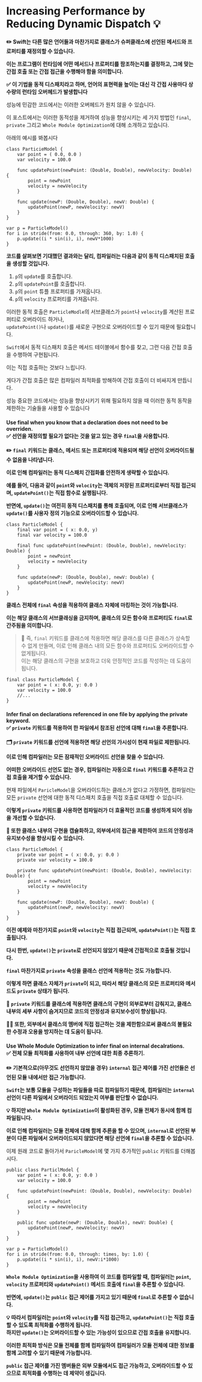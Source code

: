 # Increasing Performance by Reducing Dynamic Dispatch 💡</br>

**✏️ Swift는 다른 많은 언어들과 마찬가지로 클래스가 슈퍼클래스에 선언된 메서드와 프로퍼티를 재정의할 수 있습니다.**</br>

**이는 프로그램이 런타임에 어떤 메서드나 프로퍼티를 팜조하는지를 결정하고, 그에 맞는 간접 호출 또는 간접 접근을 수행해야 함을 의미합니다.**</br>

**✅ 이 기법을 동적 디스패치라고 하며, 언어의 표현력을 높이는 대신 각 간접 사용마다 상수량의 런타임 오버헤드가 발생합니다**</br>

성능에 민감한 코드에서는 이러한 오버헤드가 원치 않을 수 있습니다.</br>

이 포스트에서는 이러한 동적성을 제거하여 성능을 향상시키는 세 가지 방법인 `final`, `private` 그리고 `Whole Module Optimization`에 대해 소개하고 있습니다.</br>

아래의 예시를 봐봅시다</br>

```swift!
class ParticieModel {
    var point = ( 0.0, 0.0 )
    var velocity = 100.0
    
    func updatePoint(newPoint: (Double, Double), newVelocity: Double) {
        point = newPoint
        velocity = newVelocity
    }
    
    func update(newP: (Double, Double), newV: Double) {
        updatePoint(newP, newVelocity: newV)
    }
}

var p = ParticleModel()
for i in stride(from: 0.0, through: 360, by: 1.0) {
    p.update((i * sin(i), i), newV*1000)
}
```

**코드를 살펴보면 기대했던 결과와는 달리, 컴파일러는 다음과 같이 동적 디스패치된 호출을 생성할 것입니다.**

1. `p`의 `update`를 호출합니다.
2. `p`의 `updatePoint`를 호출합니다.
3. `p`의 `point` 튜플 프로퍼티를 가져옵니다.
4. `p`의 `velocity` 프로퍼티를 가져옵니다.</br>

이러한 동적 호출은 `ParticleModle`의 서브클래스가 `point`나 `velocity`를 계산된 프로퍼티로 오버라이드 하거나,</br>`updatePoint()`나 `update()`를 새로운 구현으로 오버라이드할 수 있기 때문에 필요합니다.</br>

`Swift`에서 동적 디스패치 호출은 메서드 테이블에서 함수를 찾고, 그런 다음 간접 호출을 수행하여 구현됩니다.</br>

이는 직접 호출하는 것보다 느립니다.</br>

게다가 간접 호출은 많은 컴파일러 최적화를 방해하여 간접 호출이 더 비싸지게 만듭니다.</br>

성능 중요한 코드에서는 성능을 향상시키기 위해 필요하지 않을 때 이러한 동적 동작을 제한하는 기술들을 사용할 수 있습니다</br>

#### Use final when you know that a declaration does not need to be overriden.</br>✅ 선언을 재정의할 필요가 없다는 것을 알고 있는 경우 `final`을 사용합니다.</br>

**✏️ `final` 키워드는 클래스, 메서드 또는 프로퍼티에 적용되며 해당 선언이 오버라이드될 수 없음을 나타냅니다.**</br>

**이로 인해 컴파일러는 동적 디스패치 간접화를 안전하게 생략할 수 있습니다.**</br>

**예를 들어, 다음과 같이 `point`와 `velocity`는 객체의 저장된 프로퍼티로부터 직접 접근되며, `updatePoint()`는 직접 함수로 실행됩니다.**</br>

**반면에, `update()`는 여전히 동적 디스패치를 통해 호출되며, 이로 인해 서브클래스가 `update()`를 사용자 정의 기능으로 오버라이드할 수 있습니다.**</br>

```swift!
class ParticleModel {
    final var point = ( x: 0.0, y)
    final var velocity = 100.0
    
    final func updatePoint(newPoint: (Double, Double), newVelocity: Double) {
        point = newPoint
        velocity = newVelocity
    }
    
    func update(newP: (Double, Double), newV: Double) {
        updatePoint(newP, newVelocity: newV)
    }
}
```

**클래스 전체에 `final` 속성을 적용하여 클래스 자체에 마킹하는 것이 가능합니다.**</br>

**이는 해당 클래스의 서브클래싱을 금지하며, 클래스의 모든 함수와 프로퍼티도 `final`로 간주됨을 의미합니다.**</br>

> 📌 즉, `final` 키워드를 클래스에 적용하면 해당 클래스를 다른 클래스가 상속할 수 없게 만들며, 이로 인해 클래스 내의 모든 함수와 프로퍼티도 오버라이드할 수 없게됩니다.</br>
> 이는 해당 클래스의 구현을 보호하고 더욱 안정적인 코드를 작성하는 데 도움이 됩니다.</br>

```swift!
final class ParticleModel {
    var point = ( x: 0.0, y: 0.0 )
    var velocity = 100.0
    //...
}
```

#### Infer final on declarations referenced in one file by applying the private keyword.</br>✅ `private` 키워드를 적용하여 한 파일에서 참조된 선언에 대해 `final`을 추론합니다.</br>

**🗂️ `private` 키워드를 선언에 적용하면 해당 선언의 가시성이 현재 파일로 제한됩니다.**</br>

**이로 인해 컴파일러는 모든 잠재적인 오버라이드 선언을 찾을 수 있습니다.**</br>

**어떠한 오버라이드 선언도 없는 경우, 컴파일러는 자동으로 `final` 키워드를 추론하고 간접 호출을 제거할 수 있습니다.**</br>

현재 파일에서 `ParicleModel`을 오버라이드하는 클래스가 없다고 가정하면, 컴파일러는 모든 `private` 선언에 대한 동적 디스패치 호출을 직접 호출로 대체할 수 있습니다.</br>

**이렇게 `private` 키워드를 사용하면 컴파일러가 더 효율적인 코드를 생성하게 되어 성능을 개선할 수 있습니다.**</br>

**💊 또한 클래스 내부의 구현을 캡슐화하고, 외부에서의 접근을 제한하여 코드의 안정성과 유지보수성을 향상시킬 수 있습니다.**</br>

```swift!
class ParticleModel {
    private var point = ( x: 0.0, y: 0.0 )
    private var velocity = 100.0
    
    private func updatePoint(newPoint: (Double, Double), newVelocity: Double) {
        point = newPoint
        velocity = newVelocity
    }
    
    func update(newP: (Double, Double), newV: Double) {
        updatePoint(newP, newVelocity: newV)
    }
}
```

**이전 예제와 마찬가지로 `point`와 `velocity`는 직접 접근되며, `updatePoint()`는 직접 호출됩니다.**</br>

**다시 한번, `update()`는 `private`로 선언되지 않았기 때문에 간접적으로 호출될 것입니다.**</br>

**`final` 마찬가지로 `private` 속성을 클래스 선언에 적용하는 것도 가능합니다.**</br>

**이렇게 하면 클래스 자체가 `private`이 되고, 따라서 해당 클래스의 모든 프로퍼티와 메서드도 `private` 상태가 됩니다.**</br>

**💊 `private` 키워드를 클래스에 적용하면 클래스의 구현이 외부로부터 감춰지고, 클래스 내부의 세부 사항이 숨겨지므로 코드의 안정성과 유지보수성이 향상됩니다.**</br> 

**🙋‍♂️ 또한, 외부에서 클래스의 멤버에 직접 접근하는 것을 제한함으로써 클래스의 불필요한 수정과 오용을 방지하는 데 도움이 됩니다.**</br>

#### Use Whole Module Optimization to infer final on internal decalrations.</br>✅ 전체 모듈 최적화를 사용하여 내부 선언에 대한 최종 추론하기.</br>

**✏️ 기본적으로(아무것도 선언하지 않았을 경우) `internal` 접근 제어를 가진 선언들은 선언된 모듈 내에서만 접근 가능합니다.**</br>

**`Swift`는 보통 모듈을 구성하는 파일들을 따로 컴파일하기 때문에, 컴파일러는 `internal` 선언이 다른 파일에서 오버라이드 되었는지 여부를 판단할 수 없습니다.**</br>

**💡 하지만 `Whole Module Optimization`이 활성화된 경우, 모듈 전체가 동시에 함께 컴파일됩니다.**</br>

**이로 인해 컴파일러는 모듈 전체에 대해 함께 추론을 할 수 있으며, `internal`로 선언된 부분이 다른 파일에서 오버라이드되지 않았다면 해당 선언에 `final`을 추론할 수 있습니다.**</br>

이제 원래 코드로 돌아가서 `ParicleModel`에 몇 가지 추가적인 `public` 키워드를 더해봅시다.</br>

```swift!
public class ParticlModel {
    var point = ( x: 0.0, y: 0.0 )
    var velocity = 100.0
    
    func updatePoint(newPoint: (Double, Double), newVelocity: Double) {
        point = newPoint
        velocity = newVelocity
    }
    
    public func update(newP: (Double, Double), newV: Double) {
        updatePoint(newP, newVelocity: newV)
    }
}

var p = ParticleModel()
for i in stride(from: 0.0, through: times, by: 1.0) {
    p.update((i * sin(i), i), newV:i*1000)
}
```

**`Whole Module Optimization`을 사용하여 이 코드를 컴파일할 때, 컴파일러는 `point`, `velocity` 프로퍼티와 `updatePoint()` 메서드 호출에 `final`을 추론할 수 있습니다.**</br>

**반면에, `update()`는 `public` 접근 제어를 가지고 있기 때문에 `final`로 추론할 수 없습니다.**</br>

**💡 따라서 컴파일러는 `point`와 `velocity`를 직접 접근하고, `updatePoint()`는 직접 호출할 수 있도록 최적화를 수행하게 됩니다.</br>하지만 `update()`는 오버라이드할 수 있는 가능성이 있으므로 간접 호출을 유지합니다.**</br>

**이러한 최적화 방식은 모듈 전체를 함께 컴파일하여 컴파일러가 모듈 전체에 대한 정보를 함께 고려할 수 있기 때문에 가능합니다.**</br>

**`public` 접근 제어를 가진 멤버들은 외부 모듈에서도 접근 가능하고, 오버라이드할 수 있으므로 최적화를 수행하는 데 제약이 생깁니다.**</br>
